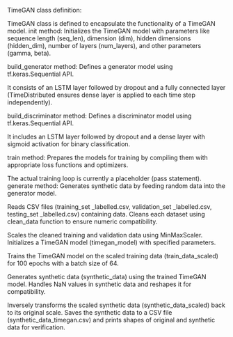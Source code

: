 TimeGAN class definition:

TimeGAN class is defined to encapsulate the functionality of a TimeGAN model.
init method: Initializes the TimeGAN model with parameters like sequence length (seq_len), dimension (dim), hidden dimensions (hidden_dim), number of layers (num_layers), and other parameters (gamma, beta).

build_generator method: Defines a generator model using tf.keras.Sequential API.

It consists of an LSTM layer followed by dropout and a fully connected layer (TimeDistributed ensures dense layer is applied to each time step independently). 

build_discriminator method: Defines a discriminator model using tf.keras.Sequential API.

It includes an LSTM layer followed by dropout and a dense layer with sigmoid activation for binary classification. 

train method: Prepares the models for training by compiling them with appropriate loss functions and optimizers. 

The actual training loop is currently a placeholder (pass statement). generate method: Generates synthetic data by feeding random data into the generator model.




Reads CSV files (training_set _labelled.csv, validation_set _labelled.csv, testing_set _labelled.csv) containing data. Cleans each dataset using clean_data function to ensure numeric compatibility.

Scales the cleaned training and validation data using MinMaxScaler. Initializes a TimeGAN model (timegan_model) with specified parameters.

Trains the TimeGAN model on the scaled training data (train_data_scaled) for 100 epochs with a batch size of 64.

Generates synthetic data (synthetic_data) using the trained TimeGAN model. Handles NaN values in synthetic data and reshapes it for compatibility. 

Inversely transforms the scaled synthetic data (synthetic_data_scaled) back to its original scale. Saves the synthetic data to a CSV file (synthetic_data_timegan.csv) and prints shapes of original and synthetic data for verification.
